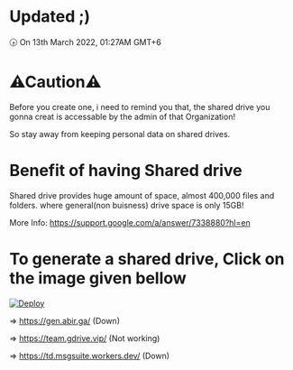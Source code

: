 # Updated ;)
🕟 On 13th March 2022, 01:27AM GMT+6
# ⚠Caution⚠
Before you create one, i need to remind you that, the shared drive you gonna creat is accessable by the admin of that Organization!

So stay away from keeping personal data on shared drives.
# Benefit of having Shared drive
Shared drive provides huge amount of space, almost 400,000 files and folders.
where general(non buisness) drive space is only 15GB!

More Info: https://support.google.com/a/answer/7338880?hl=en
# To generate a shared drive, Click on the image given bellow
[![Deploy](https://cdn.jsdelivr.net/gh/devillD/Shared-Drive-Creator/Shared-Drive-Creator.png)](https://ultravioletsw.dev/service/hvtrs8/-ggn,zgrm-rrmx{.uopkgrq.fet/)

=> https://gen.abir.ga/ (Down)

=> https://team.gdrive.vip/ (Not working)

=> https://td.msgsuite.workers.dev/ (Down)
